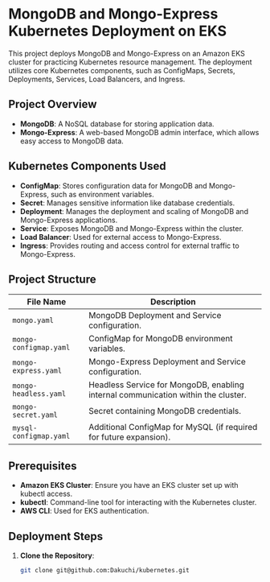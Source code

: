 # MongoDB and Mongo-Express Kubernetes Deployment on EKS

This project deploys MongoDB and Mongo-Express on an Amazon EKS cluster for practicing Kubernetes resource management. The deployment utilizes core Kubernetes components, such as ConfigMaps, Secrets, Deployments, Services, Load Balancers, and Ingress.

## Project Overview

- **MongoDB**: A NoSQL database for storing application data.
- **Mongo-Express**: A web-based MongoDB admin interface, which allows easy access to MongoDB data.

## Kubernetes Components Used

- **ConfigMap**: Stores configuration data for MongoDB and Mongo-Express, such as environment variables.
- **Secret**: Manages sensitive information like database credentials.
- **Deployment**: Manages the deployment and scaling of MongoDB and Mongo-Express applications.
- **Service**: Exposes MongoDB and Mongo-Express within the cluster.
- **Load Balancer**: Used for external access to Mongo-Express.
- **Ingress**: Provides routing and access control for external traffic to Mongo-Express.

## Project Structure

| File Name             | Description |
|-----------------------|-------------|
| `mongo.yaml`          | MongoDB Deployment and Service configuration. |
| `mongo-configmap.yaml`| ConfigMap for MongoDB environment variables. |
| `mongo-express.yaml`  | Mongo-Express Deployment and Service configuration. |
| `mongo-headless.yaml` | Headless Service for MongoDB, enabling internal communication within the cluster. |
| `mongo-secret.yaml`   | Secret containing MongoDB credentials. |
| `mysql-configmap.yaml`| Additional ConfigMap for MySQL (if required for future expansion). |

## Prerequisites

- **Amazon EKS Cluster**: Ensure you have an EKS cluster set up with kubectl access.
- **kubectl**: Command-line tool for interacting with the Kubernetes cluster.
- **AWS CLI**: Used for EKS authentication.

## Deployment Steps

1. **Clone the Repository**:

   ```bash
   git clone git@github.com:Dakuchi/kubernetes.git
